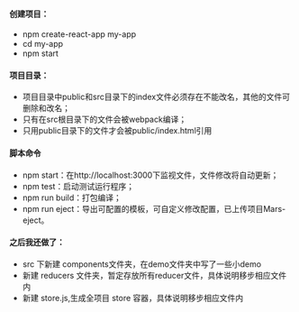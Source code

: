 
#### 创建项目：
 - npm create-react-app my-app
 - cd my-app
 - npm start

#### 项目目录：
 - 项目目录中public和src目录下的index文件必须存在不能改名，其他的文件可删除和改名；
 - 只有在src根目录下的文件会被webpack编译；
 - 只用public目录下的文件才会被public/index.html引用

#### 脚本命令
- npm start：在http://localhost:3000下监视文件，文件修改将自动更新；
- npm test：启动测试运行程序；
- npm run build：打包编译；
- npm run eject：导出可配置的模板，可自定义修改配置，已上传项目Mars-eject。

#### 之后我还做了：
- src 下新建 components文件夹，在demo文件夹中写了一些小demo
- 新建 reducers 文件夹，暂定存放所有reducer文件，具体说明移步相应文件内
- 新建 store.js,生成全项目 store 容器，具体说明移步相应文件内